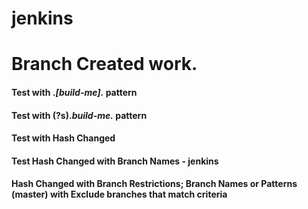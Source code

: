 # jenkins

# Branch Created work.
#### Test with .*\[build-me\].* pattern
#### Test with (?s).*build-me.* pattern
#### Test with Hash Changed
#### Test Hash Changed with Branch Names - jenkins
#### Hash Changed with Branch Restrictions; Branch Names or Patterns (master) with Exclude branches that match criteria
